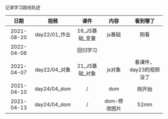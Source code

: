 记录学习路线轨迹

|    日期    |     视频      |      课件      |  内容  | 看到哪了 |
| :--------: | :-----------: | :------------: | :----: | :------: |
| 2021-08-20 | day22/01_作业 | 16_JS基础_变量 | js基础 |   刚看   |
| 2022-04-06 |               |    回归学习    |        |          |
| 2021-04-07 | day22/04_对象 | 21_JS基础_对象 | js对象 |   看课件，day23的视频没了   |
| 2021-04-10 | day24/04_dom | / | dom |   刚开始   |
| 2021-04-13 | day24/04_dom | / | dom-修改图片 |   52min   |

